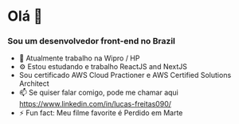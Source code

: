 # Olá 👋

### Sou um desenvolvedor front-end no Brazil

- 🏢 Atualmente trabalho na Wipro / HP
- ⚙️ Estou estudando e trabalho ReactJS and NextJS
- Sou certificado AWS Cloud Practioner e AWS Certified Solutions Architect
- 📫 Se quiser falar comigo, pode me chamar aqui https://www.linkedin.com/in/lucas-freitas090/
- ⚡️ Fun fact: Meu filme favorite é Perdido em Marte
